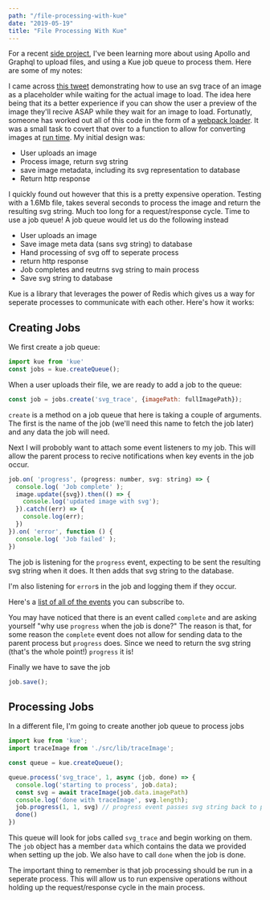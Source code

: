 ```yaml
---
path: "/file-processing-with-kue"
date: "2019-05-19"
title: "File Processing With Kue"
---
```


For a recent [side project](https://github.com/jstoebel/svg_gallery), I've been learning more about using Apollo and Graphql to upload files, and using a Kue job queue to process them. Here are some of my notes:

I came across [this tweet](https://codepen.io/ainalem/full/aLKxjm/) demonstrating how to use an svg trace of an image as a placeholder while waiting for the actual image to load. The idea here being that its a better experience if you can show the user a preview of the image they'll recive ASAP while they wait for an image to load. Fortunatly, someone has worked out all of this code in the form of a [webpack loader](https://github.com/EmilTholin/image-trace-loader). It was a small task to covert that over to a function to allow for converting images at [run time](https://github.com/jstoebel/svg_gallery/blob/master/src/lib/traceImage.ts). My initial design was:

 - User uploads an image
 - Process image, return svg string
 - save image metadata, including its svg representation to database
 - Return http response

I quickly found out however that this is a pretty expensive operation. Testing with a 1.6Mb file, takes several seconds to process the image and return the resulting svg string. Much too long for a request/response cycle. Time to use a job queue! A job queue would let us do the following instead

 - User uploads an image
 - Save image meta data (sans svg string) to database
 - Hand processing of svg off to seperate process 
 - return http response
 - Job completes and reutrns svg string to main process
 - Save svg string to database

Kue is a library that leverages the power of Redis which gives us a way for seperate processes to communicate with each other. Here's how it works:

## Creating Jobs

We first create a job queue:

```javascript
import kue from 'kue'
const jobs = kue.createQueue();
```

When a user uploads their file, we are ready to add a job to the queue:

```javascript
const job = jobs.create('svg_trace', {imagePath: fullImagePath});
```

`create` is a method on a job queue that here is taking a couple of arguments. The first is the name of the job (we'll need this name to fetch the job later) and any data the job will need.

Next I will probobly want to attach some event listeners to my job. This will allow the parent process to recive notifications when key events in the job occur. 

```javascript
job.on( 'progress', (progress: number, svg: string) => {
  console.log( 'Job complete' );
  image.update({svg}).then(() => {
    console.log('updated image with svg');
  }).catch((err) => {
    console.log(err);
  })
}).on( 'error', function () {
  console.log( 'Job failed' );
})
```

The job is listening for the `progress` event, expecting to be sent the resulting svg string when it does. It then adds that svg string to the database.

I'm also listening for `error`s in the job and logging them if they occur.

Here's a [list of all of the events](https://github.com/Automattic/kue#job-events) you can subscribe to.

You may have noticed that there is an event called `complete` and are asking yourself "why use `progress` when the job is done?" The reason is that, for some reason the `complete` event does not allow for sending data to the parent process but `progress` does. Since we need to return the svg string (that's the whole point!) `progress` it is!

Finally we have to save the job

```javascript
job.save();
```

## Processing Jobs

In a different file, I'm going to create another job queue to process jobs

```javascript
import kue from 'kue';
import traceImage from './src/lib/traceImage';

const queue = kue.createQueue();

queue.process('svg_trace', 1, async (job, done) => {
  console.log('starting to process', job.data);
  const svg = await traceImage(job.data.imagePath)
  console.log('done with traceImage', svg.length);
  job.progress(1, 1, svg) // progress event passes svg string back to parent process
  done()
})
```

This queue will look for jobs called `svg_trace` and begin working on them. The `job` object has a member `data` which contains the data we provided when setting up the job. We also have to call `done` when the job is done.

The important thing to remember is that job processing should be run in a seperate process. This will allow us to run expensive operations without holding up the request/response cycle in the main process.